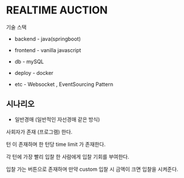 # REALTIME AUCTION

기술 스택

* backend - java(springboot)
* frontend - vanilla javascript
* db - mySQL

* deploy - docker
* etc - Websocket , EventSourcing Pattern 

## 시나리오

* 일반경매 (일반적인 자선경매 같은 방식)

사회자가 존재 (프로그램) 한다. 

턴 이 존재하며 한 턴당 time limit 가 존재한다. 

각 턴에 가장 빨리 입찰 한 사람에게 입찰 기회를 부여한다.

입찰 가는 버튼으로 존재하며 만약 custom 입찰 시 금액이 크면 입찰을 시켜준다.

